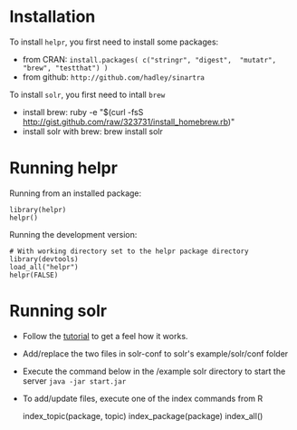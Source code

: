 # Installation

To install `helpr`, you first need to install some packages:

  * from CRAN: `install.packages( c("stringr", "digest",  "mutatr", "brew", "testthat") )`
  * from github: `http://github.com/hadley/sinartra`

To install `solr`, you first need to intall `brew`

  * install brew: 
    ruby -e "$(curl -fsS http://gist.github.com/raw/323731/install_homebrew.rb)"
  * install solr with brew: 
    brew install solr
  
# Running helpr

Running from an installed package:

    library(helpr)
    helpr()
  
Running the development version:

    # With working directory set to the helpr package directory
    library(devtools)
    load_all("helpr")
    helpr(FALSE)
    
# Running solr

  * Follow the [tutorial](http://lucene.apache.org/solr/tutorial.html) to get a feel how it works.
  * Add/replace the two files in solr-conf to solr's example/solr/conf folder
  * Execute the command below in the /example solr directory to start the server `java -jar start.jar`
  * To add/update files, execute one of the index commands from R
  
    index_topic(package, topic)
    index_package(package)
    index_all()
  
